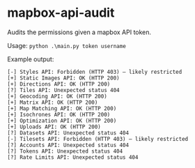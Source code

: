 # mapbox-api-audit
Audits the permissions given a mapbox API token. 

Usage: `python .\main.py token username`

Example output: 

```
[-] Styles API: Forbidden (HTTP 403) — likely restricted
[+] Static Images API: OK (HTTP 200)
[+] Directions API: OK (HTTP 200)
[?] Tiles API: Unexpected status 404
[+] Geocoding API: OK (HTTP 200)
[+] Matrix API: OK (HTTP 200)
[+] Map Matching API: OK (HTTP 200)
[+] Isochrones API: OK (HTTP 200)
[+] Optimization API: OK (HTTP 200)
[+] Uploads API: OK (HTTP 200)
[?] Datasets API: Unexpected status 404
[-] Tilesets API: Forbidden (HTTP 403) — likely restricted
[?] Accounts API: Unexpected status 404
[?] Tokens API: Unexpected status 404
[?] Rate Limits API: Unexpected status 404
```
